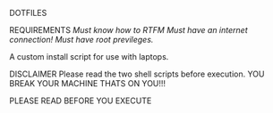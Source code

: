 DOTFILES

REQUIREMENTS
*Must know how to RTFM*
*Must have an internet connection!*
*Must have root previleges.*

A custom install script for use with laptops.

DISCLAIMER
Please read the two shell scripts before execution.
YOU BREAK YOUR MACHINE THATS ON YOU!!!

PLEASE READ BEFORE YOU EXECUTE


